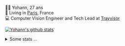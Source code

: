 <p>
  👨🏻 <bold>Yohann</bold>, 27 ans<br/>
  💼 Living in <a href="https://www.google.com/maps?q=paris">Paris</a>, France<br/>
  💻 Computer Vision Engineer and Tech Lead at <a href="https://trayvisor.com/">Trayvisor</a><br/>
</p>

<a href="https://github.com/anuraghazra/github-readme-stats"><img align="center" src="https://github-readme-stats-go94hl40s-yohann84l.vercel.app//api?username=yohann84L&show_icons=true&include_all_commits=true" alt="Yohann's github stats" /> </a>


<details>
  <summary>Some stats ...</summary><br/>
  

<!--START_SECTION:waka-->
![Code Time](http://img.shields.io/badge/Code%20Time-1%2C129%20hrs%2023%20mins-blue)

![Profile Views](http://img.shields.io/badge/Profile%20Views-0-blue)

**🐱 My GitHub Data** 

> 📦 440.8 kB Used in GitHub's Storage 
 > 
> 🏆 1,163 Contributions in the Year 2024
 > 
> 🚫 Not Opted to Hire
 > 
> 📜 26 Public Repositories 
 > 
> 🔑 21 Private Repositories 
 > 
**I'm an Early 🐤** 

```text
🌞 Morning                18946 commits       ████████░░░░░░░░░░░░░░░░░   30.96 % 
🌆 Daytime                34758 commits       ██████████████░░░░░░░░░░░   56.79 % 
🌃 Evening                7351 commits        ███░░░░░░░░░░░░░░░░░░░░░░   12.01 % 
🌙 Night                  145 commits         ░░░░░░░░░░░░░░░░░░░░░░░░░   00.24 % 
```
📅 **I'm Most Productive on Wednesday** 

```text
Monday                   11422 commits       █████░░░░░░░░░░░░░░░░░░░░   18.66 % 
Tuesday                  11276 commits       █████░░░░░░░░░░░░░░░░░░░░   18.42 % 
Wednesday                13029 commits       █████░░░░░░░░░░░░░░░░░░░░   21.29 % 
Thursday                 12128 commits       █████░░░░░░░░░░░░░░░░░░░░   19.82 % 
Friday                   12134 commits       █████░░░░░░░░░░░░░░░░░░░░   19.83 % 
Saturday                 397 commits         ░░░░░░░░░░░░░░░░░░░░░░░░░   00.65 % 
Sunday                   814 commits         ░░░░░░░░░░░░░░░░░░░░░░░░░   01.33 % 
```


📊 **This Week I Spent My Time On** 

```text
🕑︎ Time Zone: Europe/Paris

💬 Programming Languages: 
Python                   6 mins              █████████████████████████   100.00 % 

🔥 Editors: 
VS Code                  6 mins              █████████████████████████   100.00 % 

💻 Operating System: 
Mac                      6 mins              █████████████████████████   100.00 % 
```

**I Mostly Code in Python** 

```text
Python                   27 repos            ██████████████░░░░░░░░░░░   55.10 % 
Jupyter Notebook         5 repos             ███░░░░░░░░░░░░░░░░░░░░░░   10.20 % 
JavaScript               3 repos             ██░░░░░░░░░░░░░░░░░░░░░░░   06.12 % 
HTML                     2 repos             █░░░░░░░░░░░░░░░░░░░░░░░░   04.08 % 
Shell                    1 repo              █░░░░░░░░░░░░░░░░░░░░░░░░   02.04 % 
```




 Last Updated on 03/10/2024 00:38:18 UTC
<!--END_SECTION:waka-->
